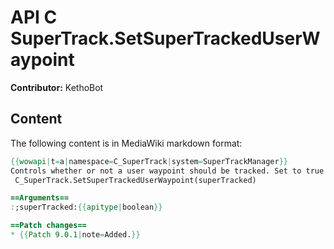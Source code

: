# API C SuperTrack.SetSuperTrackedUserWaypoint

**Contributor:** KethoBot

## Content

The following content is in MediaWiki markdown format:

```mediawiki
{{wowapi|t=a|namespace=C_SuperTrack|system=SuperTrackManager}}
Controls whether or not a user waypoint should be tracked. Set to true if the user waypoint should be tracked, or false if not.
 C_SuperTrack.SetSuperTrackedUserWaypoint(superTracked)

==Arguments==
:;superTracked:{{apitype|boolean}}

==Patch changes==
* {{Patch 9.0.1|note=Added.}}
```